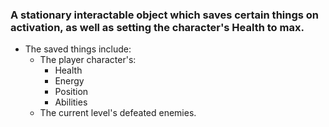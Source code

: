 ### A stationary interactable object which saves certain things on activation, as well as setting the character's Health to max.

- The saved things include:
	- The player character's:
		- Health
		- Energy
		- Position
		- Abilities
	- The current level's defeated enemies.
